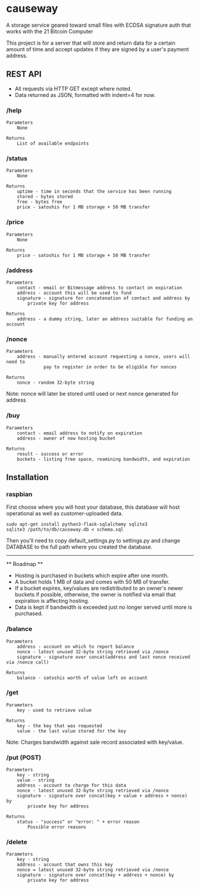 # causeway
 
A storage service geared toward small files with ECDSA signature auth that works with the 21 Bitcoin Computer

This project is for a server that will store and return data for a certain amount of time and accept updates if they are signed by a user's payment address.

## REST API

* All requests via HTTP GET except where noted.
* Data returned as JSON, formatted with indent=4 for now.

### /help
    Parameters
        None

    Returns
        List of available endpoints

### /status
    Parameters
        None

    Returns
        uptime - time in seconds that the service has been running
        stored - bytes stored
        free - bytes free
        price - satoshis for 1 MB storage + 50 MB transfer

### /price
    Parameters
        None
        
    Returns
        price - satoshis for 1 MB storage + 50 MB transfer

### /address
    Parameters
        contact - email or Bitmessage address to contact on expiration
        address - account this will be used to fund
        signature - signature for concatenation of contact and address by
            private key for address
        
    Returns
        address - a dummy string, later an address suitable for funding an account

### /nonce
    Parameters
        address - manually entered account requesting a nonce, users will need to 
                  pay to register in order to be eligible for nonces
        
    Returns
        nonce - random 32-byte string
        
Note: nonce will later be stored until used or next nonce generated for address

### /buy
    Parameters
        contact - email address to notify on expiration
        address - owner of new hosting bucket

    Returns
        result - success or error
        buckets - listing free space, reamining bandwidth, and expiration

## Installation

### raspbian

First choose where you will host your database, this database will host operational as well as customer-uploaded data.

    sudo apt-get install python3-flask-sqlalchemy sqlite3
    sqlite3 /path/to/db/causeway.db < schema.sql

Then you'll need to copy default\_settings.py to settings.py and change DATABASE to the full path where you created the database.

***
** Roadmap **

* Hosting is purchased in buckets which expire after one month.
* A bucket holds 1 MB of data and comes with 50 MB of transfer.
* If a bucket expires, key/values are redistributed to an owner's newer buckets if possible,
  otherwise, the owner is notified via email that expiration is affecting hosting.
* Data is kept if bandwidth is exceeded just no longer served until more is purchased.

### /balance
    Parameters
        address - account on which to report balance
        nonce - latest unused 32-byte string retrieved via /nonce
        signature - signature over concat(address and last nonce received via /nonce call)
        
    Returns
        balance - satoshis worth of value left on account

### /get
    Parameters
        key - used to retrieve value
        
    Returns
        key - the key that was requested
        value - the last value stored for the key
        
Note: Charges bandwidth against sale record associated with key/value.
        
### /put (POST)
    Parameters
        key - string
        value - string
        address - account to charge for this data
        nonce - latest unused 32-byte string retrieved via /nonce
        signature - signature over concat(key + value + address + nonce) by 
            private key for address

    Returns
        status - "success" or "error: " + error reason
            Possible error reasons

### /delete
    Parameters
        key - string
        address - account that owns this key
        nonce = latest unused 32-byte string retrieved via /nonce
        signature - signature over concat(key + address + nonce) by 
            private key for address
